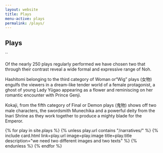 ```yaml
---
layout: website
title: Plays
menu-active: plays
permalink: /plays/
---
```

<main class="page-content">
  <div class="text-container">
    <h2>Plays</h2>``
    <p>Of the nearly 250  plays regularly performed we have chosen two that through their contrast reveal a wide formal and expressive range of Noh. </p> <p>

Hashitomi belonging to the third category of Woman or“Wig” plays (女物) engulfs the viewers in a dream-like tender world of a female protagonist, a ghost of young Lady Yūgao appearing as a flower and reminiscing on her romantic encounter with Prince Genji. </p> <p>

Kokaji, from the fifth category of Final or Demon plays (鬼物) shows off two male characters, the swordsmith Munechika and a powerful deity from the Inari Shrine as they work together to produce a mighty blade for the Emperor. </p> 
     </div>
  
   <div class="list-plays">
    <div class="cards-container">
      {% for play in site.plays %}
        {% unless play.url contains "/narratives/" %}
          {% include card.html
            link=play.url
            image=play.image
            title=play.title
            description="we need two different images and two texts"
          %}
        {% endunless %}
      {% endfor %}
    </div>
  </div>

</main>
